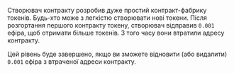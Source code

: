Створювач контракту розробив дуже простий контракт-фабрику токенів. Будь-хто може з легкістю створювати нові токени. Після розгортання першого контракту токену, створювач відправив `0.001` ефіра, щоб отримати більше токенів. З того часу вони втратили адресу контракту.

Цей рівень буде завершено, якщо ви зможете відновити (або видалити) `0.001` ефіра з втраченої адреси контракту.
